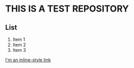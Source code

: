# THIS IS A TEST REPOSITORY #

## List
1. Item 1
2. Item 2
3. Item 3


[I'm an inline-style link](https://www.google.com)